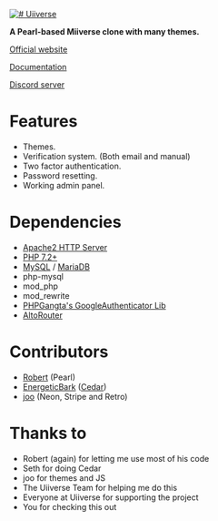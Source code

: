 [![# Uiiverse](https://i.ibb.co/dMPvqk9/logo.png)](https://uiiverse.xyz/)

**A Pearl-based Miiverse clone with many themes.**

[Official website](https://uiiverse.xyz/)

[Documentation](https://uiiverse.readthedocs.io/en/latest/)

[Discord server](https://discord.gg/7ZE4dp5)

# Features

- Themes.
- Verification system. (Both email and manual)
- Two factor authentication.
- Password resetting.
- Working admin panel.

# Dependencies

- [Apache2 HTTP Server](https://httpd.apache.org/)
- [PHP 7.2+](https://www.php.net/downloads.php)
- [MySQL](https://www.mysql.com/) / [MariaDB](https://mariadb.com/)
- php-mysql
- mod_php
- mod_rewrite
- [PHPGangta's GoogleAuthenticator Lib](https://github.com/PHPGangsta/GoogleAuthenticator/)
- [AltoRouter](https://github.com/dannyvankooten/AltoRouter)

# Contributors

- [Robert](https://gitlab.com/benatpearl) (Pearl)
- [EnergeticBark](https://github.com/EnergeticBark/) ([Cedar](https://github.com/EnergeticBark/Cedar-PHP))
- [joo](https://github.com/j0w0) (Neon, Stripe and Retro)

# Thanks to

- Robert (again) for letting me use most of his code
- Seth for doing Cedar
- joo for themes and JS
- The Uiiverse Team for helping me do this
- Everyone at Uiiverse for supporting the project
- You for checking this out
